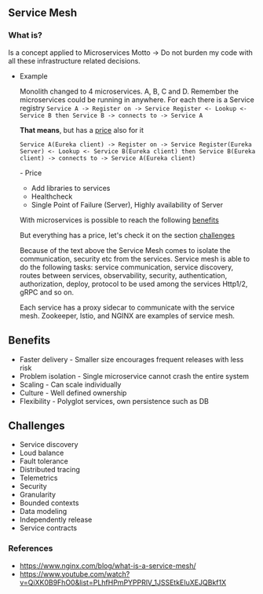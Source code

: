 ## Service Mesh
### What is?
Is a concept applied to Microservices
Motto -> Do not burden my code with all these infrastructure related decisions.
- Example
    
    Monolith changed to 4 microservices. A, B, C and D. Remember the microservices could be running in anywhere.
    For each there is a Service registry
    ``
    Service A -> Register on -> Service Register <- Lookup <- Service B then
    Service B -> connects to -> Service A 
    ``
    
    <b>That means</b>, but has a [price](##price) also for it
    
    ``
    Service A(Eureka client) -> Register on -> Service Register(Eureka Server) <- Lookup <- Service B(Eureka client) then
    Service B(Eureka client) -> connects to -> Service A(Eureka client) 
    ``
    
   <a name="price"></a> - Price
   - Add libraries to services
   - Healthcheck
   - Single Point of Failure (Server), Highly availability of Server
   
    With microservices is possible to reach the following [benefits](#benefits)
    
    But everything has a price, let's check it on the section [challenges](##challenges)
    
    Because of the text above the Service Mesh comes to isolate the communication, security etc from the services.
    Service mesh is able to do the following tasks: service communication, service discovery, routes between services, 
    observability, security, authentication, authorization, deploy, protocol to be used among the services Http1/2, gRPC and so on.
    
    Each service has a proxy sidecar to communicate with the service mesh.
    Zookeeper, Istio, and NGINX are examples of service mesh.  

##  <a name="benefits"></a>Benefits
 - Faster delivery - Smaller size encourages frequent releases with less risk
 - Problem isolation - Single microservice cannot crash the entire system
 - Scaling - Can scale individually
 - Culture - Well defined ownership
 - Flexibility - Polyglot services, own persistence such as DB

## <a name="challenges"></a>Challenges
 - Service discovery
 - Loud balance
 - Fault tolerance
 - Distributed tracing
 - Telemetrics
 - Security
 - Granularity
 - Bounded contexts
 - Data modeling
 - Independently release
 - Service contracts
 
### References
* https://www.nginx.com/blog/what-is-a-service-mesh/
* https://www.youtube.com/watch?v=QiXK0B9FhO0&list=PLhfHPmPYPPRlV_1JSSEtkEIuXEJQBkf1X  